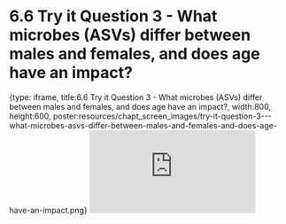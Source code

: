 # 6.6 Try it Question 3 - What microbes (ASVs) differ between males and females, and does age have an impact?
 
{type: iframe, title:6.6 Try it Question 3 - What microbes (ASVs) differ between males and females, and does age have an impact?, width:800, height:600, poster:resources/chapt_screen_images/try-it-question-3---what-microbes-asvs-differ-between-males-and-females-and-does-age-have-an-impact.png}
![](https://sayumiyork.github.io/miniCURE-16S_Test/try-it-question-3---what-microbes-asvs-differ-between-males-and-females-and-does-age-have-an-impact.html)
 

 
